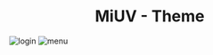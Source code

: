 <h1 align="center">MiUV - Theme</h1>

![login](https://github.com/JoseANG3L/UserStyles/assets/57434391/c3c4f7b8-bad5-4740-a97b-12ad7769b390)
![menu](https://github.com/JoseANG3L/UserStyles/assets/57434391/77db1c2d-9974-4803-9324-e3c43805bfb9)
